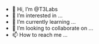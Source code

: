 - 👋 Hi, I’m @T3Labs
- 👀 I’m interested in ...
- 🌱 I’m currently learning ...
- 💞️ I’m looking to collaborate on ...
- 📫 How to reach me ...

<!---
T3Labs/T3Labs is a ✨ special ✨ repository because its `README.md` (this file) appears on your GitHub profile.
You can click the Preview link to take a look at your changes.
--->

